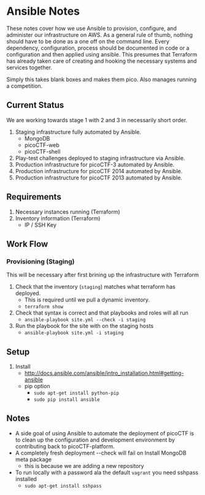 # Ansible Notes

These notes cover how we use Ansible to provision, configure, and administer our infrastructure on AWS. As a general rule of thumb, nothing should have to be done as a one off on the command line. Every dependency, configuration, process should be documented in code or a configuration and then applied using ansible.  This presumes that Terraform has already taken care of creating and hooking the necessary systems and services together.

Simply this takes blank boxes and makes them pico. Also manages running a competition.

## Current Status

We are working towards stage 1 with 2 and 3 in necessarily short order.

1. Staging infrastructure fully automated by Ansible.
    - MongoDB
    - picoCTF-web
    - picoCTF-shell
2. Play-test challenges deployed to staging infrastructure via Ansible.
3. Production infrastructure for picoCTF-3 automated by Ansible.
4. Production infrastructure for picoCTF 2014 automated by Ansible.
5. Production infrastructure for picoCTF 2013 automated by Ansible.

## Requirements
1. Necessary instances running (Terraform)
2. Inventory information (Terraform)
    - IP / SSH Key

## Work Flow

### Provisioning (Staging)
This will be necessary after first brining up the infrastructure with Terraform
1. Check that the inventory (`staging`) matches what terraform has deployed.
    - This is required until we pull a dynamic inventory. 
    - `terraform show`
2. Check that syntax is correct and that playbooks and roles will all run
    - `ansible-playbook site.yml --check -i staging`
3. Run the playbook for the site with on the staging hosts
    - `ansible-playbook site.yml -i staging`

## Setup 
1. Install
    - <http://docs.ansible.com/ansible/intro_installation.html#getting-ansible> 
    - pip option  
        - `sudo apt-get install python-pip`
        - `sudo pip install ansible`

## Notes
- A side goal of using Ansible to automate the deployment of picoCTF is to clean up the configuration and development environment by contributing back to picoCTF-platform.
- A completely fresh deployment --check will fail on Install MongoDB meta package
    - this is because we are adding a new repository
- To run locally with a password ala the default `vagrant` you need sshpass installed
    - `sudo apt-get install sshpass`
